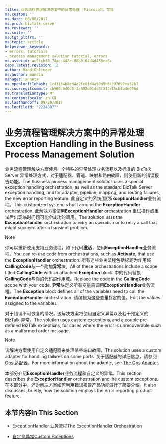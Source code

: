 ```yaml
---
title: 业务流程管理解决方案中的异常处理 |Microsoft 文档
ms.custom: ''
ms.date: 06/08/2017
ms.prod: biztalk-server
ms.reviewer: ''
ms.suite: ''
ms.tgt_pltfrm: ''
ms.topic: article
helpviewer_keywords:
- errors, tutorials
- process management solution tutorial, errors
ms.assetid: ac9fcb33-7dac-448e-88b8-04d4d439ea6a
caps.latest.revision: 12
author: MandiOhlinger
ms.author: mandia
manager: anneta
ms.openlocfilehash: 1cd3134b8ed4e2fc6fd4a50d9b64397692ea32b7
ms.sourcegitcommit: cb908c540d8f1a692d01dc8f313e16cb4b4e696d
ms.translationtype: MT
ms.contentlocale: zh-CN
ms.lasthandoff: 09/20/2017
ms.locfileid: "22245877"
---
```

# <a name="exception-handling-in-the-business-process-management-solution"></a><span data-ttu-id="453d3-102">业务流程管理解决方案中的异常处理</span><span class="sxs-lookup"><span data-stu-id="453d3-102">Exception Handling in the Business Process Management Solution</span></span>
<span data-ttu-id="453d3-103">业务流程管理解决方案使用一个特殊的异常处理业务流程以及标准的 BizTalk Server 异常处理方式，对于适配器、管道、映射和路由故障，则使用新的错误报告功能。</span><span class="sxs-lookup"><span data-stu-id="453d3-103">The business process management solution uses a special exception handling orchestration, as well as the standard BizTalk Server exception handling, and for adapter, pipeline, mapping, and routing failures, the new error reporting feature.</span></span> <span data-ttu-id="453d3-104">此自定义的系统围绕**ExceptionHandler**业务流程。</span><span class="sxs-lookup"><span data-stu-id="453d3-104">This customized system is built around the **ExceptionHandler** orchestration.</span></span> <span data-ttu-id="453d3-105">此解决方案使用**ExceptionHandler** orchestration 重试操作或重试后出现临时问题可能会成功的调用。</span><span class="sxs-lookup"><span data-stu-id="453d3-105">The solution uses the **ExceptionHandler** orchestration to retry an operation or to retry a call that might succeed after a transient problem.</span></span>  
  
> [!NOTE]
>  <span data-ttu-id="453d3-106">你可以重新使用支持业务流程，如下代码**激活**，使用**ExceptionHandler**业务流程。</span><span class="sxs-lookup"><span data-stu-id="453d3-106">You can re-use code from orchestrations, such as **Activate**, that use the **ExceptionHandler** orchestration.</span></span> <span data-ttu-id="453d3-107">所有这些业务流程包括标题为作用域**CallingCode**与一个附加**异常**块。</span><span class="sxs-lookup"><span data-stu-id="453d3-107">All of these orchestrations include a scope titled **CallingCode** with an attached **Exception** block.</span></span> <span data-ttu-id="453d3-108">中的代码替换**CallingCode**与你的代码的作用域。</span><span class="sxs-lookup"><span data-stu-id="453d3-108">Replace the code in the **CallingCode** scope with your code.</span></span> <span data-ttu-id="453d3-109">**异常**块定义所有变量需调用**ExceptionHandler**业务流程。</span><span class="sxs-lookup"><span data-stu-id="453d3-109">The **Exception** block defines all of the variables need to call the **ExceptionHandler** orchestration.</span></span> <span data-ttu-id="453d3-110">请编辑为这些变量指定的值。</span><span class="sxs-lookup"><span data-stu-id="453d3-110">Edit the values assigned to the variables.</span></span>  
  
 <span data-ttu-id="453d3-111">对于错误不可恢复的情况，该解决方案将使用自定义异常以及若干预定义的 BizTalk 异常。</span><span class="sxs-lookup"><span data-stu-id="453d3-111">The solution uses custom exceptions, and a couple pre-defined BizTalk exceptions, for cases where the error is unrecoverable such as a malformed order message.</span></span>  
  
> [!NOTE]
>  <span data-ttu-id="453d3-112">该解决方案使用自定义适配器来处理某些端口故障。</span><span class="sxs-lookup"><span data-stu-id="453d3-112">The solution uses a custom adapter for handling failures on some ports.</span></span> <span data-ttu-id="453d3-113">关于适配器的详细信息，请参阅[Ops 适配器](../core/the-ops-adapter.md)。</span><span class="sxs-lookup"><span data-stu-id="453d3-113">For more information about the adapter, see [The Ops Adapter](../core/the-ops-adapter.md).</span></span>  
  
 <span data-ttu-id="453d3-114">本部分介绍**ExceptionHandler**业务流程和自定义的异常。</span><span class="sxs-lookup"><span data-stu-id="453d3-114">This section describes the **ExceptionHandler** orchestration and the custom exceptions.</span></span> <span data-ttu-id="453d3-115">在本部分中，还对解决方案如何利用错误报告产品功能进行了简要介绍。</span><span class="sxs-lookup"><span data-stu-id="453d3-115">It also discusses, briefly, how the solution employs the error reporting product feature.</span></span>  
  
## <a name="in-this-section"></a><span data-ttu-id="453d3-116">本节内容</span><span class="sxs-lookup"><span data-stu-id="453d3-116">In This Section</span></span>  
  
-   [<span data-ttu-id="453d3-117">ExceptionHandler 业务流程</span><span class="sxs-lookup"><span data-stu-id="453d3-117">The ExceptionHandler Orchestration</span></span>](../core/the-exceptionhandler-orchestration.md)  
  
-   [<span data-ttu-id="453d3-118">自定义异常</span><span class="sxs-lookup"><span data-stu-id="453d3-118">Custom Exceptions</span></span>](../core/custom-exceptions.md)
